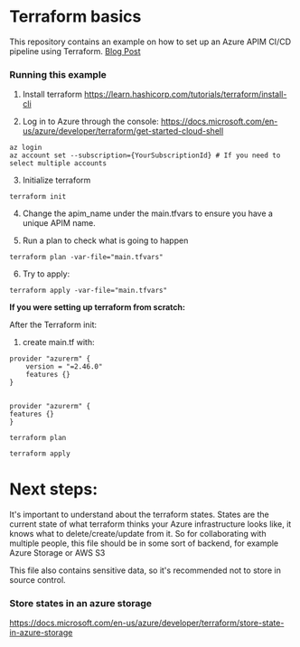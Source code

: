 
  

# Terraform basics

  

This repository contains an example on how to set up an Azure APIM CI/CD pipeline using Terraform.
[Blog Post](https://kub.nizare.biz/api)

### Running this example

  1. Install terraform https://learn.hashicorp.com/tutorials/terraform/install-cli

  2. Log in to Azure through the console: https://docs.microsoft.com/en-us/azure/developer/terraform/get-started-cloud-shell
  
    az login
    az account set --subscription={YourSubscriptionId} # If you need to select multiple accounts

  3. Initialize terraform

    terraform init

  4. Change the apim_name under the main.tfvars to ensure you have a unique APIM name.

  5. Run a plan to check what is going to happen

    terraform plan -var-file="main.tfvars"

  6. Try to apply:

    terraform apply -var-file="main.tfvars"


**If you were setting up terraform from scratch:**

After the Terraform init:

  1. create main.tf with:

    provider "azurerm" {    
	    version = "=2.46.0"	    
	    features {}  
    }


    provider "azurerm" {
    features {}
    }

    terraform plan
    
    terraform apply
  
# Next steps:

It's important to understand about the terraform states. States are the current state of what terraform thinks your Azure infrastructure looks like, it knows what to delete/create/update from it. So for collaborating with multiple people, this file should be in some sort of backend, for example Azure Storage or AWS S3

This file also contains sensitive data, so it's recommended not to store in source control.

### Store states in an azure storage
https://docs.microsoft.com/en-us/azure/developer/terraform/store-state-in-azure-storage
